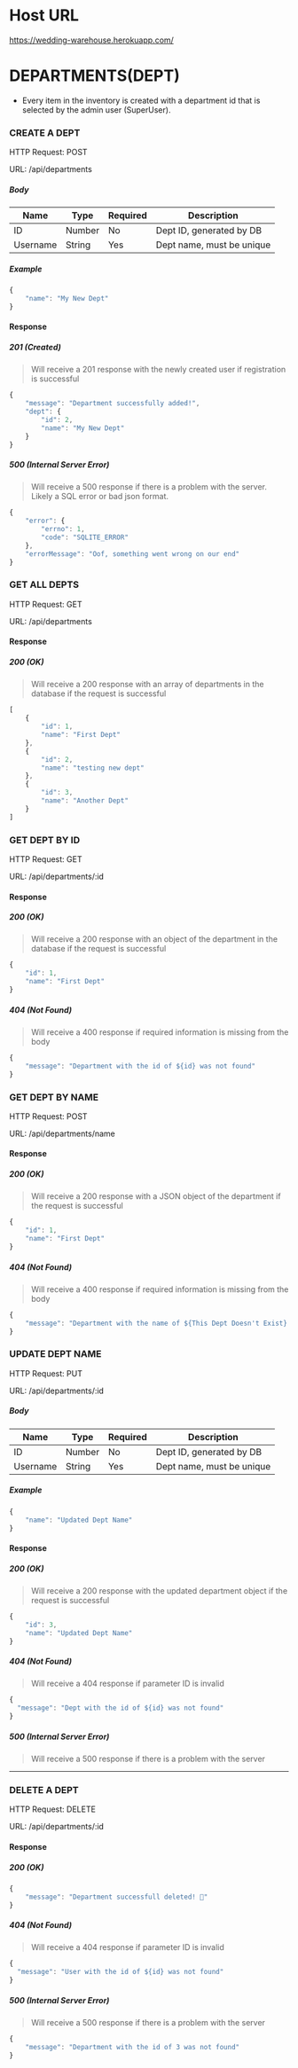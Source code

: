 # Host URL
https://wedding-warehouse.herokuapp.com/

# DEPARTMENTS(DEPT)
- Every item in the inventory is created with a department id that is selected by the admin user (SuperUser).

###  CREATE A DEPT
HTTP Request: POST

URL: /api/departments

##### Body
| Name        | Type    | Required  | Description                                             |
| ----------- | ------- | --------- | ------------------------------------------------------  |
| ID          | Number  | No        | Dept ID, generated by DB                                |
| Username    | String  | Yes       | Dept name, must be unique                               |

##### Example
```javascript
{
	"name": "My New Dept"
}
```

#### Response
##### 201 (Created)
> Will receive a 201 response with the newly created user if registration is successful
```javascript
{
    "message": "Department successfully added!",
    "dept": {
        "id": 2,
        "name": "My New Dept"
    }
}
```

##### 500 (Internal Server Error)
> Will receive a 500 response if there is a problem with the server. Likely a SQL error or bad json format.
```javascript
{
    "error": {
        "errno": 1,
        "code": "SQLITE_ERROR"
    },
    "errorMessage": "Oof, something went wrong on our end"
}
```

###  GET ALL DEPTS
HTTP Request: GET

URL: /api/departments

#### Response
##### 200 (OK)
> Will receive a 200 response with an array of departments in the database if the request is successful
```javascript
[
    {
        "id": 1,
        "name": "First Dept"
    },
    {
        "id": 2,
        "name": "testing new dept"
    },
    {
        "id": 3,
        "name": "Another Dept"
    }
]
```

###  GET DEPT BY ID
HTTP Request: GET

URL: /api/departments/:id

#### Response
##### 200 (OK)
> Will receive a 200 response with an object of the department in the database if the request is successful
```javascript
{
    "id": 1,
    "name": "First Dept"
}
```
##### 404 (Not Found)
> Will receive a 400 response if required information is missing from the body
```javascript
{
    "message": "Department with the id of ${id} was not found"
}
```

###  GET DEPT BY NAME
HTTP Request: POST

URL: /api/departments/name

#### Response
##### 200 (OK)
> Will receive a 200 response with a JSON object of the department if the request is successful
```javascript
{
    "id": 1,
    "name": "First Dept"
}
```
##### 404 (Not Found)
> Will receive a 400 response if required information is missing from the body
```javascript
{
    "message": "Department with the name of ${This Dept Doesn't Exist} was not found"
}
```
### UPDATE DEPT NAME
HTTP Request: PUT

URL: /api/departments/:id

##### Body
| Name        | Type    | Required  | Description                                             |
| ----------- | ------- | --------- | ------------------------------------------------------  |
| ID          | Number  | No        | Dept ID, generated by DB                                |
| Username    | String  | Yes       | Dept name, must be unique                               |

##### Example
```javascript
{
	"name": "Updated Dept Name"
}
```

#### Response
##### 200 (OK)
> Will receive a 200 response with the updated department object if the request is successful
```javascript
{
    "id": 3,
    "name": "Updated Dept Name"
}
```

##### 404 (Not Found)
> Will receive a 404 response if parameter ID is invalid
```javascript
{
  "message": "Dept with the id of ${id} was not found"
}
```
##### 500 (Internal Server Error)
> Will receive a 500 response if there is a problem with the server



*** ***
### DELETE A DEPT
HTTP Request: DELETE

URL: /api/departments/:id

#### Response
##### 200 (OK)
```javascript
{
    "message": "Department successfull deleted! 😬"
}

```

##### 404 (Not Found)
> Will receive a 404 response if parameter ID is invalid
```javascript
{
  "message": "User with the id of ${id} was not found"
}
```

##### 500 (Internal Server Error)
> Will receive a 500 response if there is a problem with the server
```javascript
{
    "message": "Department with the id of 3 was not found"
}
```
